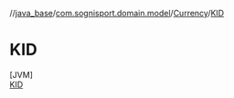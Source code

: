 //[java_base](../../../../index.md)/[com.sognisport.domain.model](../../index.md)/[Currency](../index.md)/[KID](index.md)

# KID

[JVM]\
[KID](index.md)
